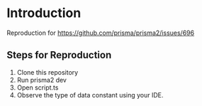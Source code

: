 # Introduction

Reproduction for https://github.com/prisma/prisma2/issues/696

## Steps for Reproduction

1. Clone this repository
2. Run prisma2 dev
3. Open script.ts
4. Observe the type of data constant using your IDE.
